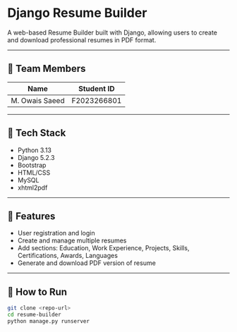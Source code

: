 # Django Resume Builder

A web-based Resume Builder built with Django, allowing users to create and download professional resumes in PDF format.

---

## 👥 Team Members

| Name               | Student ID     |
|--------------------|----------------|
| M. Owais Saeed     | F2023266801    | |

---

## 🔧 Tech Stack

- Python 3.13
- Django 5.2.3
- Bootstrap
- HTML/CSS
- MySQL
- xhtml2pdf

---

## 📁 Features

- User registration and login
- Create and manage multiple resumes
- Add sections: Education, Work Experience, Projects, Skills, Certifications, Awards, Languages
- Generate and download PDF version of resume

---

## 📂 How to Run

```bash
git clone <repo-url>
cd resume-builder
python manage.py runserver
